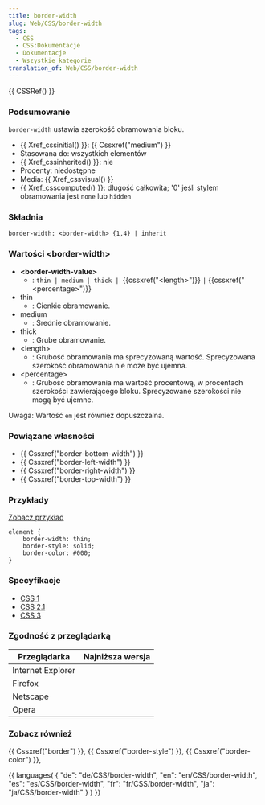 ```yaml
---
title: border-width
slug: Web/CSS/border-width
tags:
  - CSS
  - CSS:Dokumentacje
  - Dokumentacje
  - Wszystkie_kategorie
translation_of: Web/CSS/border-width
---
```

{{ CSSRef() }}

### Podsumowanie

`border-width` ustawia szerokość obramowania bloku.

- {{ Xref_cssinitial() }}: {{ Cssxref("medium") }}
- Stasowana do: wszystkich elementów
- {{ Xref_cssinherited() }}: nie
- Procenty: niedostępne
- Media: {{ Xref_cssvisual() }}
- {{ Xref_csscomputed() }}: długość całkowita; '0' jeśli stylem obramowania jest `none` lub `hidden`

### Składnia

    border-width: <border-width> {1,4} | inherit

### Wartości \<border-width>

- **\<border-width-value>**
  - : `thin | medium | thick | `{{cssxref("&lt;length&gt;")}} `|` {{cssxref("&lt;percentage&gt;")}}
- thin
  - : Cienkie obramowanie.
- medium
  - : Średnie obramowanie.
- thick
  - : Grube obramowanie.
- \<length>
  - : Grubość obramowania ma sprecyzowaną wartość. Sprecyzowana szerokość obramowania nie może być ujemna.
- \<percentage>
  - : Grubość obramowania ma wartość procentową, w procentach szerokości zawierającego bloku. Sprecyzowane szerokości nie mogą być ujemne.

Uwaga: Wartość `em` jest również dopuszczalna.

### Powiązane własności

- {{ Cssxref("border-bottom-width") }}
- {{ Cssxref("border-left-width") }}
- {{ Cssxref("border-right-width") }}
- {{ Cssxref("border-top-width") }}



### Przykłady

[Zobacz przykład](/samples/cssref/border.html)

    element {
        border-width: thin;
        border-style: solid;
        border-color: #000;
    }

### Specyfikacje

- [CSS 1](http://www.w3.org/TR/CSS1#border-width)
- [CSS 2.1](http://www.w3.org/TR/CSS21/box.html#border-width-properties)
- [CSS 3](http://www.w3.org/TR/css3-background/#border-width)

### Zgodność z przeglądarką

| Przeglądarka      | Najniższa wersja |
| ----------------- | ---------------- |
| Internet Explorer |                  |
| Firefox           |                  |
| Netscape          |                  |
| Opera             |                  |



### Zobacz również

{{ Cssxref("border") }}, {{ Cssxref("border-style") }}, {{ Cssxref("border-color") }},

{{ languages( { "de": "de/CSS/border-width", "en": "en/CSS/border-width", "es": "es/CSS/border-width", "fr": "fr/CSS/border-width", "ja": "ja/CSS/border-width" } ) }}
